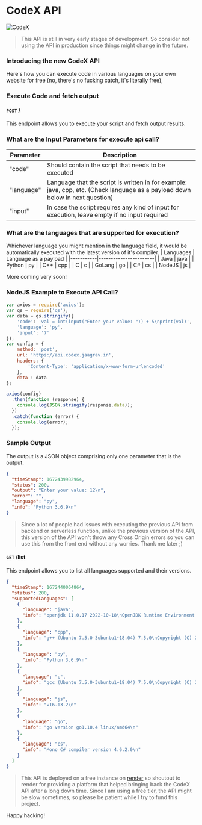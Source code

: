 # CodeX API

![CodeX](https://cronitor.io/badges/H2ppWF/production/F7bEkD7FFEXp0uypGbzlGEUtkzk.svg)

> This API is still in very early stages of development. So consider not using the API in production since things might change in the future.

### Introducing the new CodeX API

Here's how you can execute code in various languages on your own website for free (no, there's no fucking catch, it's literally free),

### Execute Code and fetch output

#### `POST` /

This endpoint allows you to execute your script and fetch output results.

### What are the Input Parameters for execute api call?

| Parameter  | Description                                                                                                                   |
| ---------- | ----------------------------------------------------------------------------------------------------------------------------- |
| "code"     | Should contain the script that needs to be executed                                                                           |
| "language" | Language that the script is written in for example: java, cpp, etc. (Check language as a payload down below in next question) |
| "input"    | In case the script requires any kind of input for execution, leave empty if no input required                                 |

### What are the languages that are supported for execution?

Whichever language you might mention in the language field, it would be automatically executed with the latest version of it's compiler.
| Languages | Language as a payload |
|-----------|-----------------------|
| Java | java |
| Python | py |
| C++ | cpp |
| C | c |
| GoLang | go |
| C# | cs |
| NodeJS | js |

More coming very soon!

### NodeJS Example to Execute API Call?

```js
var axios = require('axios');
var qs = require('qs');
var data = qs.stringify({
    'code': 'val = int(input("Enter your value: ")) + 5\nprint(val)',
    'language': 'py',
    'input': '7'
});
var config = {
    method: 'post',
    url: 'https://api.codex.jaagrav.in',
    headers: {
        'Content-Type': 'application/x-www-form-urlencoded'
    },
    data : data
};

axios(config)
  .then(function (response) {
    console.log(JSON.stringify(response.data));
  })
  .catch(function (error) {
    console.log(error);
  });
```

### Sample Output

The output is a JSON object comprising only one parameter that is the output.

```json
{
  "timeStamp": 1672439982964,
  "status": 200,
  "output": "Enter your value: 12\n",
  "error": "",
  "language": "py",
  "info": "Python 3.6.9\n"
}
```

> Since a lot of people had issues with executing the previous API from backend or serverless function, unlike the previous version of the API, this version of the API won't throw any Cross Origin errors so you can use this from the front end without any worries. Thank me later ;)

#### `GET` /list

This endpoint allows you to list all languages supported and their versions.

```json
{
  "timeStamp": 1672440064864,
  "status": 200,
  "supportedLanguages": [
    {
      "language": "java",
      "info": "openjdk 11.0.17 2022-10-18\nOpenJDK Runtime Environment (build 11.0.17+8-post-Ubuntu-1ubuntu218.04)\nOpenJDK 64-Bit Server VM (build 11.0.17+8-post-Ubuntu-1ubuntu218.04, mixed mode, sharing)\n"
    },
    {
      "language": "cpp",
      "info": "g++ (Ubuntu 7.5.0-3ubuntu1~18.04) 7.5.0\nCopyright (C) 2017 Free Software Foundation, Inc.\nThis is free software; see the source for copying conditions.  There is NO\nwarranty; not even for MERCHANTABILITY or FITNESS FOR A PARTICULAR PURPOSE.\n\n"
    },
    {
      "language": "py",
      "info": "Python 3.6.9\n"
    },
    {
      "language": "c",
      "info": "gcc (Ubuntu 7.5.0-3ubuntu1~18.04) 7.5.0\nCopyright (C) 2017 Free Software Foundation, Inc.\nThis is free software; see the source for copying conditions.  There is NO\nwarranty; not even for MERCHANTABILITY or FITNESS FOR A PARTICULAR PURPOSE.\n\n"
    },
    {
      "language": "js",
      "info": "v16.13.2\n"
    },
    {
      "language": "go",
      "info": "go version go1.10.4 linux/amd64\n"
    },
    {
      "language": "cs",
      "info": "Mono C# compiler version 4.6.2.0\n"
    }
  ]
}
```

> This API is deployed on a free instance on [render](https://render.com/) so shoutout to render for providing a platform that helped bringing back the CodeX API after a long down time. Since I am using a free tier, the API might be slow sometimes, so please be patient while I try to fund this project.

Happy hacking!
